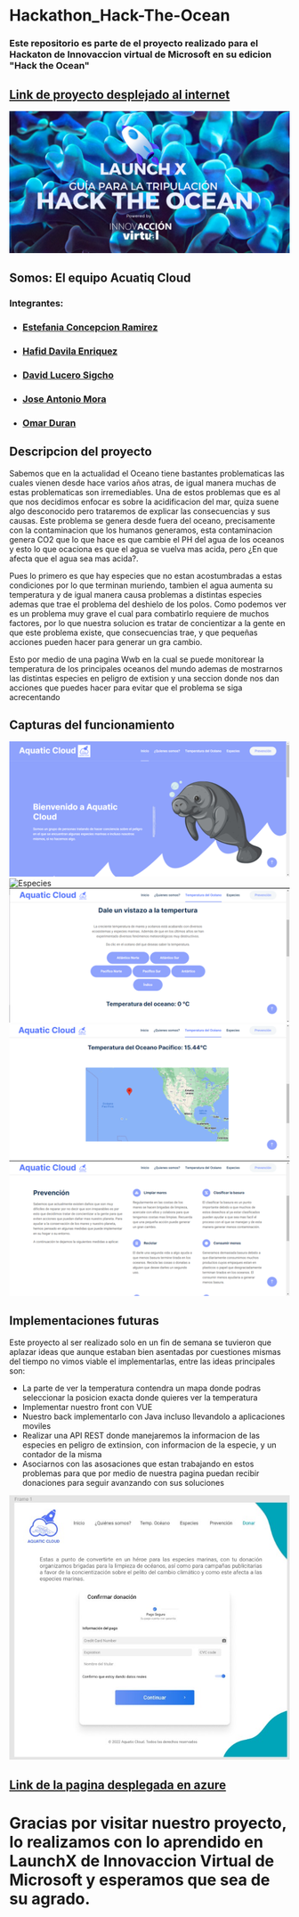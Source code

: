 # Hackathon_Hack-The-Ocean
### Este repositorio es parte de el proyecto realizado para el Hackaton de Innovaccion virtual de Microsoft en su edicion "Hack the Ocean"
## [Link de proyecto desplejado al internet](https://aquaticclout.clousofte.com/index.html)

![imagen Launch](assets/Guia-Tripulacion.png)


## Somos: El equipo Acuatiq Cloud
### Integrantes: 
* ### [Estefania Concepcion Ramirez](https://github.com/RMEstefania)
* ### [Hafid Davila Enriquez](https://github.com/Hafid-Davila)
* ### [David Lucero Sigcho](https://github.com/DaidLuceroSigcho)
* ### [Jose Antonio Mora](https://github.com/JAntonioMoraG)
* ### [Omar Duran](https://github.com/ohm10x)

## Descripcion del proyecto
Sabemos que en la actualidad el Oceano tiene bastantes problematicas las cuales vienen desde hace varios años atras, de igual manera muchas de estas problematicas son irremediables. 
Una de estos problemas que es al que nos decidimos enfocar es sobre la acidificacion del mar, quiza suene algo desconocido pero trataremos de explicar las consecuencias y sus causas. 
Este problema se genera desde fuera del oceano, precisamente con la contaminacion que los humanos generamos, esta contaminacion genera CO2 que lo que hace es que cambie el PH del agua de los oceanos y esto lo que ocaciona es que el agua se vuelva mas acida, pero ¿En que afecta que el agua sea mas acida?.

Pues lo primero es que hay especies que no estan acostumbradas a estas condiciones por lo que terminan muriendo, tambien el agua aumenta su temperatura y de igual manera causa problemas a distintas especies ademas que trae el problema del deshielo de los polos.
Como podemos ver es un problema muy grave el cual para combatirlo requiere de muchos factores, por lo que nuestra solucion es tratar de concientizar a la gente en que este problema existe, que consecuencias trae, y que pequeñas acciones pueden hacer para generar un gra cambio.

Esto por medio de una pagina Wwb en la cual se puede monitorear la temperatura de los principales oceanos del mundo ademas de mostrarnos las distintas especies en peligro de extision y una seccion donde nos dan acciones que puedes hacer para evitar que el problema se siga acrecentando 

## Capturas del funcionamiento 
![HOME](assets/home.png)
![Especies](especies.png)
![TEMP1](assets/temp1.png)
![TEMP2](assets/temp2.png)
![prevencion](assets/prevencion.png)

## Implementaciones futuras

Este proyecto al ser realizado solo en un fin de semana se tuvieron que aplazar ideas que aunque estaban bien asentadas por cuestiones mismas del tiempo no vimos viable el implementarlas, entre las ideas principales son:
* La parte de ver la temperatura contendra un mapa donde podras seleccionar la posicion exacta donde quieres ver la temperatura
* Implementar nuestro front con VUE 
* Nuestro back implementarlo con Java incluso llevandolo a aplicaciones moviles
* Realizar una API REST donde manejaremos la informacion de las especies en peligro de extinsion, con informacion de la especie, y un contador de la misma 
* Asociarnos con las asosaciones que estan trabajando en estos problemas para que por medio de nuestra pagina puedan recibir donaciones para seguir avanzando con sus soluciones

![implemetaciones futuras](assets/Implementacion_futura.jpg)

## [Link de la pagina desplegada en azure]()

# Gracias por visitar nuestro proyecto, lo realizamos con lo aprendido en LaunchX de Innovaccion Virtual de Microsoft y esperamos que sea de su agrado.
